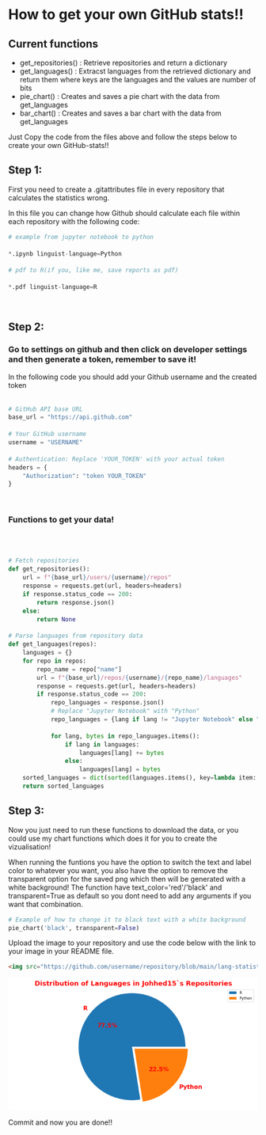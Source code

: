# How to get your own GitHub stats!!

## Current functions
- get_repositories() : Retrieve repositories and return a dictionary
- get_languages() : Extracst languages from the retrieved dictionary and return them where keys are the languages and the values are number of bits
- pie_chart() : Creates and saves a pie chart with the data from get_languages
- bar_chart() : Creates and saves a bar chart with the data from get_languages

Just Copy the code from the files above and follow the steps below to create your own GitHub-stats!! 

## Step 1:

First you need to create a .gitattributes file in every repository that calculates the statistics wrong.

In this file you can change how Github should calculate each file within each repository with the following code:

```Python
# example from jupyter notebook to python

*.ipynb linguist-language=Python 

# pdf to R(if you, like me, save reports as pdf)

*.pdf linguist-language=R

```
<br>

## Step 2:

### Go to settings on github and then click on developer settings and then generate a token, remember to save it!


In the following code you should add your Github username and the created token
<br>

```Python

# GitHub API base URL
base_url = "https://api.github.com"

# Your GitHub username
username = "USERNAME"

# Authentication: Replace 'YOUR_TOKEN' with your actual token
headers = {
    "Authorization": "token YOUR_TOKEN"
}

```
<br>

### Functions to get your data!

<br>

```Python

# Fetch repositories
def get_repositories():
    url = f"{base_url}/users/{username}/repos"
    response = requests.get(url, headers=headers)
    if response.status_code == 200:
        return response.json()
    else:
        return None

# Parse languages from repository data
def get_languages(repos):
    languages = {}
    for repo in repos:
        repo_name = repo["name"]
        url = f"{base_url}/repos/{username}/{repo_name}/languages"
        response = requests.get(url, headers=headers)
        if response.status_code == 200:
            repo_languages = response.json()
            # Replace "Jupyter Notebook" with "Python"
            repo_languages = {lang if lang != "Jupyter Notebook" else "Python": bytes for lang, bytes in repo_languages.items()}
           
            for lang, bytes in repo_languages.items():
                if lang in languages:
                    languages[lang] += bytes
                else:
                    languages[lang] = bytes
    sorted_languages = dict(sorted(languages.items(), key=lambda item: item[1], reverse=True))
    return sorted_languages

```

## Step 3:

Now you just need to run these functions to download the data, or you could use my chart functions which does it for you to create the vizualisation!

When running the funtions you have the option to switch the text and label color to whatever you want, you also have the option to remove the transparent option for the saved png which then will be generated with a white background! The function have text_color='red'/'black' and transparent=True as default so you dont need to add any arguments if you want that combination. 

```Python
# Example of how to change it to black text with a white background
pie_chart('black', transparent=False)

```

Upload the image to your repository and use the code below with the link to your image in your README file.

```md
<img src="https://github.com/username/repository/blob/main/lang-statistics.png" alt="Graphic">	

```

<img src="https://github.com/Johhed15/Johhed15/blob/main/lang-statistics.png" alt="Graphic">	



Commit and now you are done!!
